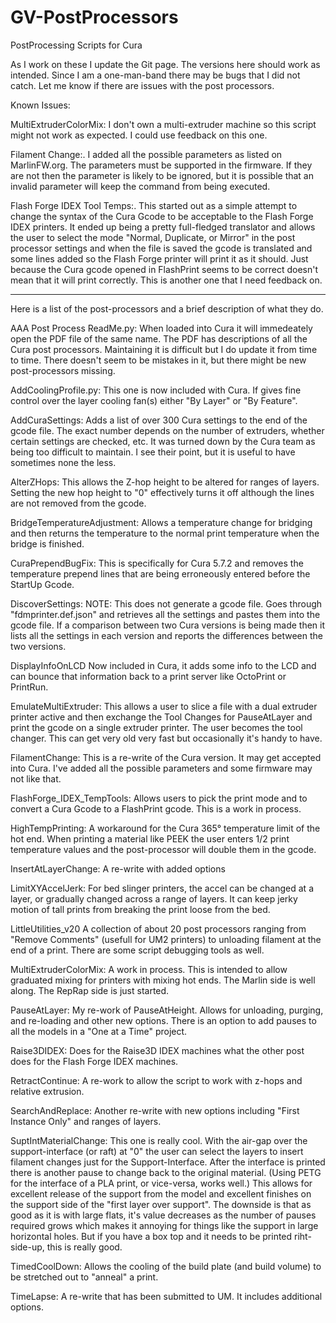 # GV-PostProcessors
 PostProcessing Scripts for Cura

As I work on these I update the Git page.  The versions here should work as intended.  Since I am a one-man-band there may be bugs that I did not catch.  Let me know if there are issues with the post processors.

Known Issues:

MultiExtruderColorMix:
    I don't own a multi-extruder machine so this script might not work as expected.  I could use feedback on this one.
	
Filament Change:.
    I added all the possible parameters as listed on MarlinFW.org.  The parameters must be supported in the firmware.  If they are not then the parameter is likely to be ignored, but it is possible that an invalid parameter will keep the command from being executed.
	
Flash Forge IDEX Tool Temps:.
    This started out as a simple attempt to change the syntax of the Cura Gcode to be acceptable to the Flash Forge IDEX printers.  It ended up being a pretty full-fledged translator and allows the user to select the mode "Normal, Duplicate, or Mirror" in the post processor settings and when the file is saved the gcode is translated and some lines added so the Flash Forge printer will print it as it should.  Just because the Cura gcode opened in FlashPrint seems to be correct doesn't mean that it will print correctly.  This is another one that I need feedback on.

-----------------------------------------------------------------------------
Here is a list of the post-processors and a brief description of what they do.

AAA Post Process ReadMe.py:
	When loaded into Cura it will immedeately open the PDF file of the same name.  The PDF has descriptions of all the Cura post processors.  Maintaining it is difficult but I do update it from time to time.  There doesn't seem to be mistakes in it, but there might be new post-processors missing.

AddCoolingProfile.py:
	This one is now included with Cura.  If gives fine control over the layer cooling fan(s) either "By Layer" or "By Feature".

AddCuraSettings:
	Adds a list of over 300 Cura settings to the end of the gcode file.  The exact number depends on the number of extruders, whether certain settings are checked, etc.  It was turned down by the Cura team as being too difficult to maintain.  I see their point, but it is useful to have sometimes none the less.

AlterZHops:
	This allows the Z-hop height to be altered for ranges of layers.  Setting the new hop height to "0" effectively turns it off although the lines are not removed from the gcode.

BridgeTemperatureAdjustment:
	Allows a temperature change for bridging and then returns the temperature to the normal print temperature when the bridge is finished.

CuraPrependBugFix:
	This is specifically for Cura 5.7.2 and removes the temperature prepend lines that are being erroneously entered before the StartUp Gcode.
	
DiscoverSettings:
    NOTE:  This does not generate a gcode file.
	Goes through "fdmprinter.def.json" and retrieves all the settings and pastes them into the gcode file.  If a comparison between two Cura versions is being made then it lists all the settings in each version and reports the differences between the two versions.

DisplayInfoOnLCD
	Now included in Cura, it adds some info to the LCD and can bounce that information back to a print server like OctoPrint or PrintRun.

EmulateMultiExtruder:
	This allows a user to slice a file with a dual extruder printer active and then exchange the Tool Changes for PauseAtLayer and print the gcode on a single extruder printer.  The user becomes the tool changer.  This can get very old very fast but occasionally it's handy to have.

FilamentChange:
	This is a re-write of the Cura version.  It may get accepted into Cura.  I've added all the possible parameters and some firmware may not like that.

FlashForge_IDEX_TempTools:
	Allows users to pick the print mode and to convert a Cura Gcode to a FlashPrint gcode.  This is a work in process.

HighTempPrinting:
	A workaround for the Cura 365° temperature limit of the hot end.  When printing a material like PEEK the user enters 1/2 print temperature values and the post-processor will double them in the gcode.

InsertAtLayerChange:
	A re-write with added options

LimitXYAccelJerk:
	For bed slinger printers, the accel can be changed at a layer, or gradually changed across a range of layers.  It can keep jerky motion of tall prints from breaking the print loose from the bed.

LittleUtilities_v20
	A collection of about 20 post processors ranging from "Remove Comments" (usefull for UM2 printers) to unloading filament at the end of a print.  There are some script debugging tools as well.

MultiExtruderColorMix:
	A work in process.  This is intended to allow graduated mixing for printers with mixing hot ends.  The Marlin side is well along.  The RepRap side is just started.

PauseAtLayer:
	My re-work of PauseAtHeight.  Allows for unloading, purging, and re-loading and other new options.  There is an option to add pauses to all the models in a "One at a Time" project. 

Raise3DIDEX:
	Does for the Raise3D IDEX machines what the other post does for the Flash Forge IDEX machines.

RetractContinue:
	A re-work to allow the script to work with z-hops and relative extrusion.

SearchAndReplace:
	Another re-write with new options including "First Instance Only" and ranges of layers.

SuptIntMaterialChange:
	This one is really cool.  With the air-gap over the support-interface (or raft) at "0" the user can select the layers to insert filament changes just for the Support-Interface.  After the interface is printed there is another pause to change back to the original material.  (Using PETG for the interface of a PLA print, or vice-versa, works well.)  This allows for excellent release of the support from the model and excellent finishes on the support side of the "first layer over support".  The downside is that as good as it is with large flats, it's value decreases as the number of pauses required grows which makes it annoying for things like the support in large horizontal holes.  But if you have a box top and it needs to be printed riht-side-up, this is really good.

TimedCoolDown:
	Allows the cooling of the build plate (and build volume) to be stretched out to "anneal" a print.

TimeLapse:
	A re-write that has been submitted to UM.  It includes additional options.

